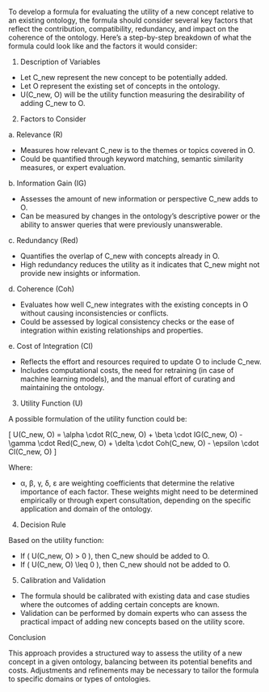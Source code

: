 To develop a formula for evaluating the utility of a new concept relative to an existing ontology, the formula should consider several key factors that reflect the contribution, compatibility, redundancy, and impact on the coherence of the ontology. Here’s a step-by-step breakdown of what the formula could look like and the factors it would consider:

1. Description of Variables

- Let C_new represent the new concept to be potentially added.
- Let O represent the existing set of concepts in the ontology.
- U(C_new, O) will be the utility function measuring the desirability of adding C_new to O.

2. Factors to Consider

a. Relevance (R)
   - Measures how relevant C_new is to the themes or topics covered in O.
   - Could be quantified through keyword matching, semantic similarity measures, or expert evaluation.

b. Information Gain (IG)
   - Assesses the amount of new information or perspective C_new adds to O.
   - Can be measured by changes in the ontology’s descriptive power or the ability to answer queries that were previously unanswerable.

c. Redundancy (Red)
   - Quantifies the overlap of C_new with concepts already in O.
   - High redundancy reduces the utility as it indicates that C_new might not provide new insights or information.

d. Coherence (Coh)
   - Evaluates how well C_new integrates with the existing concepts in O without causing inconsistencies or conflicts.
   - Could be assessed by logical consistency checks or the ease of integration within existing relationships and properties.

e. Cost of Integration (CI)
   - Reflects the effort and resources required to update O to include C_new.
   - Includes computational costs, the need for retraining (in case of machine learning models), and the manual effort of curating and maintaining the ontology.

3. Utility Function (U)

A possible formulation of the utility function could be:

\[ U(C_new, O) = \alpha \cdot R(C_new, O) + \beta \cdot IG(C_new, O) - \gamma \cdot Red(C_new, O) + \delta \cdot Coh(C_new, O) - \epsilon \cdot CI(C_new, O) \]

Where:
- α, β, γ, δ, ε are weighting coefficients that determine the relative importance of each factor. These weights might need to be determined empirically or through expert consultation, depending on the specific application and domain of the ontology.

4. Decision Rule

Based on the utility function:
- If \( U(C_new, O) > 0 \), then C_new should be added to O.
- If \( U(C_new, O) \leq 0 \), then C_new should not be added to O.

5. Calibration and Validation

- The formula should be calibrated with existing data and case studies where the outcomes of adding certain concepts are known.
- Validation can be performed by domain experts who can assess the practical impact of adding new concepts based on the utility score.

Conclusion

This approach provides a structured way to assess the utility of a new concept in a given ontology, balancing between its potential benefits and costs. Adjustments and refinements may be necessary to tailor the formula to specific domains or types of ontologies.
